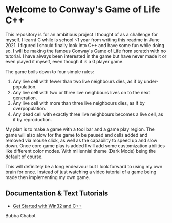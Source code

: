 # Welcome to Conway's Game of Life C++

This repository is for an ambitious project I thought of as a challenge for myself. I learnt C while is school ~1 year from writing this readme in June 2021. I figured I should finally look into C++ and have some fun while doing so. I will be making the famous Conway's Game of Life from scratch with no tutorial. I have always been interested in the game but have never made it or even played it myself, even though it is a 0 player game.

The game boils down to four simple rules:

1. Any live cell with fewer than two live neighbours dies, as if by under-population.
2. Any live cell with two or three live neighbours lives on to the next generation.
3. Any live cell with more than three live neighbours dies, as if by overpopulation.
4. Any dead cell with exactly three live neighbours becomes a live cell, as if by reproduction.

My plan is to make a game with a tool bar and a game play region. The game will also alow for the game to be paused and cells added and removed via mouse click, as well as the capability to speed up and slow down. Once core game play is added I will add some customization abilities like different color modes. With millennial theme (Dark Mode) being the default of course.

This will definitely be a long endeavour but I look forward to using my own brain for once. Instead of just watching a video tutorial of a game being made then implementing my own game.

## Documentation & Text Tutorials

-   [Get Started with Win32 and C++](https://docs.microsoft.com/en-us/windows/win32/learnwin32/learn-to-program-for-windows)

Bubba Chabot
